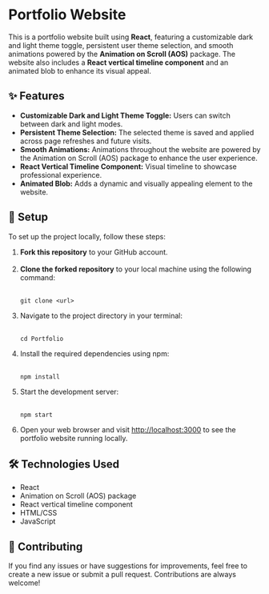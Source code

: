 <!DOCTYPE html>
<html lang="en">
<head>
  <meta charset="UTF-8">
  <meta name="viewport" content="width=device-width, initial-scale=1.0">
  <title>Portfolio Website - README</title>
</head>
<body>
  <h1>Portfolio Website</h1>
  <p>This is a portfolio website built using <strong>React</strong>, featuring a customizable dark and light theme toggle, persistent user theme selection, and smooth animations powered by the <strong>Animation on Scroll (AOS)</strong> package. The website also includes a <strong>React vertical timeline component</strong> and an animated blob to enhance its visual appeal.</p>
  
  <h2>✨ Features</h2>

  <ul>
    <li><strong>Customizable Dark and Light Theme Toggle:</strong> Users can switch between dark and light modes.</li>
    <li><strong>Persistent Theme Selection:</strong> The selected theme is saved and applied across page refreshes and future visits.</li>
    <li><strong>Smooth Animations:</strong> Animations throughout the website are powered by the Animation on Scroll (AOS) package to enhance the user experience.</li>
    <li><strong>React Vertical Timeline Component:</strong> Visual timeline to showcase professional experience.</li>
    <li><strong>Animated Blob:</strong> Adds a dynamic and visually appealing element to the website.</li>
  </ul>

  <h2>🔧 Setup</h2>
  <p>To set up the project locally, follow these steps:</p>
  <ol>
    <li><strong>Fork this repository</strong> to your GitHub account.</li>&nbsp;
    <li><strong>Clone the forked repository</strong> to your local machine using the following command:</li> &nbsp;
    <pre><code>git clone &lt;url&gt;</code></pre>
    <li>Navigate to the project directory in your terminal:</li>
 &nbsp;
    <pre><code>cd Portfolio</code></pre>
    <li>Install the required dependencies using npm:</li>  &nbsp;
    <pre><code>npm install</code></pre>
    <li>Start the development server:</li>
     &nbsp;
    <pre><code>npm start</code></pre>
    <li>Open your web browser and visit <a href="http://localhost:3000">http://localhost:3000</a> to see the portfolio website running locally.</li>
  </ol>

  <h2>🛠️ Technologies Used</h2>
  <ul>
    <li>React</li>
    <li>Animation on Scroll (AOS) package</li>
    <li>React vertical timeline component</li>
    <li>HTML/CSS</li>
    <li>JavaScript</li>
  </ul>

  <h2>🤝 Contributing</h2>
  <p>If you find any issues or have suggestions for improvements, feel free to create a new issue or submit a pull request. Contributions are always welcome!</p>
</body>
</html>

